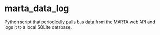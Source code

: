 # marta_data_log
Python script that periodically pulls bus data from the MARTA web API and logs it to a local SQLite database.
